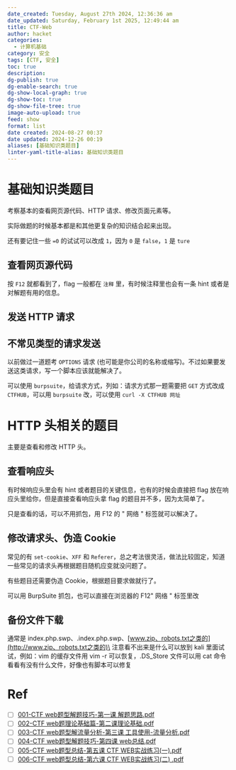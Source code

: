 ```yaml
---
date_created: Tuesday, August 27th 2024, 12:36:36 am
date_updated: Saturday, February 1st 2025, 12:49:44 am
title: CTF-Web
author: hacket
categories:
  - 计算机基础
category: 安全
tags: [CTF, 安全]
toc: true
description: 
dg-publish: true
dg-enable-search: true
dg-show-local-graph: true
dg-show-toc: true
dg-show-file-tree: true
image-auto-upload: true
feed: show
format: list
date created: 2024-08-27 00:37
date updated: 2024-12-26 00:19
aliases: [基础知识类题目]
linter-yaml-title-alias: 基础知识类题目
---
```


# 基础知识类题目

考察基本的查看网页源代码、HTTP 请求、修改页面元素等。

实际做题的时候基本都是和其他更复杂的知识结合起来出现。

还有要记住一些 `=0` 的试试可以改成 `1`，因为 `0` 是 `false`，`1` 是 `ture`

## 查看网页源代码

按 `F12` 就都看到了，flag 一般都在 `注释` 里，有时候注释里也会有一条 hint 或者是对解题有用的信息。

## 发送 HTTP 请求

## 不常见类型的请求发送

以前做过一道题考 `OPTIONS` 请求 (也可能是你公司的名称或缩写)。不过如果要发送这类请求，写一个脚本应该就能解决了。

可以使用 `burpsuite`，给请求方式，列如：请求方式那一题需要把 `GET` 方式改成 `CTFHUB`，可以用 `burpsuite` 改，可以使用 `curl -X CTFHUB 网址`

# HTTP 头相关的题目

主要是查看和修改 HTTP 头。

## 查看响应头

有时候响应头里会有 hint 或者题目的关键信息，也有的时候会直接把 flag 放在响应头里给你，但是直接查看响应头拿 flag 的题目并不多，因为太简单了。

只是查看的话，可以不用抓包，用 F12 的 " 网络 " 标签就可以解决了。

## 修改请求头、伪造 Cookie

常见的有 `set-cookie`、`XFF` 和 `Referer`，总之考法很灵活，做法比较固定，知道一些常见的请求头再根据题目随机应变就没问题了。

有些题目还需要伪造 Cookie，根据题目要求做就行了。

可以用 BurpSuite 抓包，也可以直接在浏览器的 F12" 网络 " 标签里改

## 备份文件下载

通常是 index.php.swp、.index.php.swp、[www.zip、robots.txt之类的](http://www.zip、robots.txt之类的)\
注意看不出来是什么可以放到 kali 里面试试，例如：vim 的缓存文件用 vim -r 可以恢复，.DS_Store 文件可以用 cat 命令看看有没有什么文件，好像也有脚本可以修复

# Ref

- [ ] [001-CTF web题型解题技巧-第一课 解题思路.pdf](https://potato.gold/data/uploads/pdf/CTF/Web%E8%B5%84%E6%96%99/001-CTF%20web%E9%A2%98%E5%9E%8B%E8%A7%A3%E9%A2%98%E6%8A%80%E5%B7%A7-%E7%AC%AC%E4%B8%80%E8%AF%BE%20%E8%A7%A3%E9%A2%98%E6%80%9D%E8%B7%AF.pdf)
- [ ] [002-CTF web题理论基础篇-第二课理论基础.pdf](https://potato.gold/data/uploads/pdf/CTF/Web%E8%B5%84%E6%96%99/002-CTF%20web%E9%A2%98%E7%90%86%E8%AE%BA%E5%9F%BA%E7%A1%80%E7%AF%87-%E7%AC%AC%E4%BA%8C%E8%AF%BE%E7%90%86%E8%AE%BA%E5%9F%BA%E7%A1%80.pdf)
- [ ] [003-CTF web题型解流量分析-第三课 工具使用-流量分析.pdf](https://potato.gold/data/uploads/pdf/CTF/Web%E8%B5%84%E6%96%99/003-CTF%20web%E9%A2%98%E5%9E%8B%E8%A7%A3%E6%B5%81%E9%87%8F%E5%88%86%E6%9E%90-%E7%AC%AC%E4%B8%89%E8%AF%BE%20%E5%B7%A5%E5%85%B7%E4%BD%BF%E7%94%A8-%E6%B5%81%E9%87%8F%E5%88%86%E6%9E%90.pdf)
- [ ] [004-CTF web题型解题技巧-第四课 web总结.pdf](https://potato.gold/data/uploads/pdf/CTF/Web%E8%B5%84%E6%96%99/004-CTF%20web%E9%A2%98%E5%9E%8B%E8%A7%A3%E9%A2%98%E6%8A%80%E5%B7%A7-%E7%AC%AC%E5%9B%9B%E8%AF%BE%20web%E6%80%BB%E7%BB%93.pdf)
- [ ] [005-CTF web题型总结-第五课 CTF WEB实战练习(一).pdf](https://potato.gold/data/uploads/pdf/CTF/Web%E8%B5%84%E6%96%99/005-CTF%20web%E9%A2%98%E5%9E%8B%E6%80%BB%E7%BB%93-%E7%AC%AC%E4%BA%94%E8%AF%BE%20CTF%20WEB%E5%AE%9E%E6%88%98%E7%BB%83%E4%B9%A0(%E4%B8%80).pdf)
- [ ] [006-CTF web题型总结-第六课 CTF WEB实战练习(二) .pdf](https://potato.gold/data/uploads/pdf/CTF/Web%E8%B5%84%E6%96%99/006-CTF%20web%E9%A2%98%E5%9E%8B%E6%80%BB%E7%BB%93-%E7%AC%AC%E5%85%AD%E8%AF%BE%20CTF%20WEB%E5%AE%9E%E6%88%98%E7%BB%83%E4%B9%A0(%E4%BA%8C)%20.pdf)
